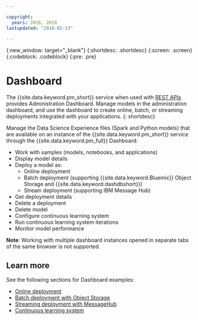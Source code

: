 ```yaml
---

copyright:
  years: 2016, 2018
lastupdated: "2018-02-13"

---
```


{:new_window: target="_blank"}
{:shortdesc: .shortdesc}
{:screen: .screen}
{:codeblock: .codeblock}
{:pre: .pre}

# Dashboard

The {{site.data.keyword.pm_short}} service when used with [REST APIs](https://watson-ml-api.mybluemix.net/) provides Administration Dashboard.
Manage models in the administration dashboard, and use the dashboard to create online, batch, or streaming deployments integrated with your applications.
{: shortdesc}

Manage the Data Science Experience files (Spark and Python models)
that are available on an instance of the {{site.data.keyword.pm_short}} service
through the {{site.data.keyword.pm_full}} Dashboard:

*  Work with samples (models, notebooks, and applications)
*  Display model details
*  Deploy a model as:
   *  Online deployment
   *  Batch deployment (supporting {{site.data.keyword.Bluemix}} Object Storage and {{site.data.keyword.dashdbshort}})
   *  Stream deployment (supporting IBM Message Hub)
*  Get deployment details
*  Delete a deployment
*  Delete model
*  Configure continuous learning system
*  Run continuous learning system iterations
*  Monitor model performance

**Note**: Working with multiple dashboard instances opened in separate tabs of the same browser is not supported.

## Learn more

See the following sections for Dashboard examples:

*  [Online deployment](pm_service_ui_spark_online.html)
*  [Batch deployment with Object Storage](pm_service_ui_spark_batch.html)
*  [Streaming deployment with MessageHub](pm_service_ui_spark_streaming.html)
*  [Continuous learning system](pm_service_ui_spark_learning_system.html)
